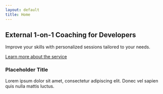 ```yaml
---
layout: default
title: Home
---
```


<section class="hero">
  <h2>External 1-on-1 Coaching for Developers</h2>
  <p>Improve your skills with personalized sessions tailored to your needs.</p>
  <a class="btn" href="{{ '/about/' | relative_url }}">Learn more about the service</a>
</section>

<section class="placeholder">
  <h3>Placeholder Title</h3>
  <p>Lorem ipsum dolor sit amet, consectetur adipiscing elit. Donec vel sapien quis nulla mattis luctus.</p>
</section>
